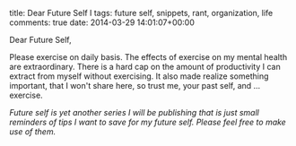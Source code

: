 title: Dear Future Self I
tags: future self, snippets, rant, organization, life
comments: true
date: 2014-03-29 14:01:07+00:00

Dear Future Self,

Please exercise on daily basis. The effects of exercise on my mental health are extraordinary. There is a hard cap on the amount of productivity I can extract from myself without exercising. It also made realize something important, that I won't share here, so trust me, your past self, and ... exercise.

_Future self is yet another series I will be publishing that is just small reminders of tips I want to save for my future self. Please feel free to make use of them._ 
